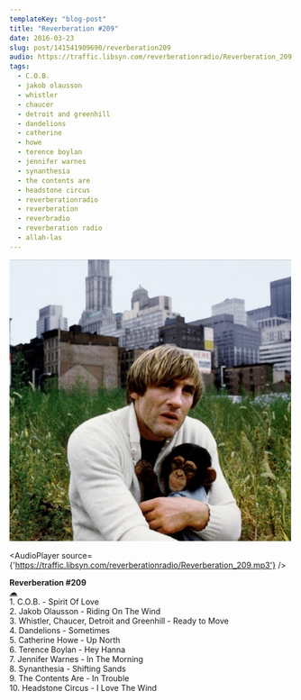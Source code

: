 ```yaml
---
templateKey: "blog-post"
title: "Reverberation #209"
date: 2016-03-23
slug: post/141541909690/reverberation209
audio: https://traffic.libsyn.com/reverberationradio/Reverberation_209.mp3
tags:
  - C.O.B.
  - jakob olausson
  - whistler
  - chaucer
  - detroit and greenhill
  - dandelions
  - catherine
  - howe
  - terence boylan
  - jennifer warnes
  - synanthesia
  - the contents are
  - headstone circus
  - reverberationradio
  - reverberation
  - reverbradio
  - reverberation radio
  - allah-las
---
```


![Reverberation #209](../images/35c3d1e5e5c9137d166356a428e358085e564bd81391fe7b2d1d2f7f357e7f37.png)

<AudioPlayer source={'https://traffic.libsyn.com/reverberationradio/Reverberation_209.mp3'} />

<p><b>Reverberation #209<br /></b><a href="https://traffic.libsyn.com/reverberationradio/Reverberation_209.mp3">&#9729;</a><br />1. C.O.B. - Spirit Of Love<br />2. Jakob Olausson - Riding On The Wind<br />3. Whistler, Chaucer, Detroit and Greenhill - Ready to Move<br />4. Dandelions - Sometimes<br />5. Catherine Howe - Up North<br />6. Terence Boylan - Hey Hanna<br />7. Jennifer Warnes - In The Morning<br />8. Synanthesia - Shifting Sands<br />9. The Contents Are - In Trouble<br />10. Headstone Circus - I Love The Wind</p>
